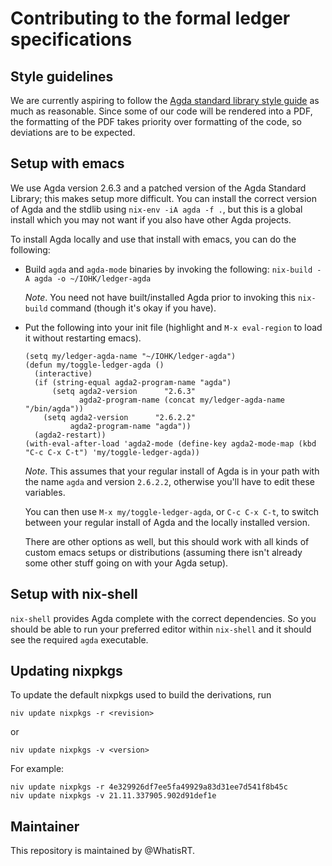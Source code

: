 # Contributing to the formal ledger specifications

## Style guidelines

We are currently aspiring to follow the [Agda standard library style guide][] as much as reasonable. Since some of our code will be rendered into a PDF, the formatting of the PDF takes priority over formatting of the code, so deviations are to be expected.

## Setup with emacs

We use Agda version 2.6.3 and a patched version of the Agda Standard Library; this makes setup more difficult. You can install the correct version of Agda and the stdlib using `nix-env -iA agda -f .`, but this is a global install which you may not want if you also have other Agda projects.

To install Agda locally and use that install with emacs, you can do the following:

-  Build `agda` and `agda-mode` binaries by invoking the following: `nix-build -A agda -o ~/IOHK/ledger-agda`

   *Note*. You need not have built/installed Agda prior to invoking this `nix-build` command (though it's okay if you have).

-  Put the following into your init file (highlight and `M-x eval-region` to load it without restarting emacs).

   ```
   (setq my/ledger-agda-name "~/IOHK/ledger-agda")
   (defun my/toggle-ledger-agda ()
     (interactive)
     (if (string-equal agda2-program-name "agda")
         (setq agda2-version      "2.6.3"
               agda2-program-name (concat my/ledger-agda-name "/bin/agda"))
       (setq agda2-version      "2.6.2.2"
             agda2-program-name "agda"))
     (agda2-restart))
   (with-eval-after-load 'agda2-mode (define-key agda2-mode-map (kbd "C-c C-x C-t") 'my/toggle-ledger-agda))
   ```

   *Note*. This assumes that your regular install of Agda is in your path with the name `agda` and version `2.6.2.2`, otherwise you'll have to edit these variables.

   You can then use `M-x my/toggle-ledger-agda`, or `C-c C-x C-t`, to switch between your regular install of Agda and the locally installed version.

   There are other options as well, but this should work with all kinds of custom emacs setups or distributions (assuming there isn't already some other stuff going on with your Agda setup).


## Setup with nix-shell

`nix-shell` provides Agda complete with the correct dependencies. So you should be able to run your preferred editor within `nix-shell` and it should see the required `agda` executable.

## Updating nixpkgs

To update the default nixpkgs used to build the derivations, run
```
niv update nixpkgs -r <revision>
```

or
```
niv update nixpkgs -v <version>
```

For example:
```
niv update nixpkgs -r 4e329926df7ee5fa49929a83d31ee7d541f8b45c
niv update nixpkgs -v 21.11.337905.902d91def1e
```

## Maintainer

This repository is maintained by @WhatisRT.


[Agda]: https://wiki.portal.chalmers.se/agda/pmwiki.php
[Agda standard library style guide]: https://github.com/agda/agda-stdlib/blob/master/notes/style-guide.md
